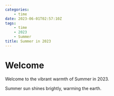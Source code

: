 ```yaml
---
categories:
    - time
date: 2023-06-01T02:57:10Z
tags:
    - time
    - 2023
    - Summer
title: Summer in 2023
---
```




# Welcome

Welcome to the vibrant warmth of Summer in 2023.

Summer sun shines brightly, warming the earth.
